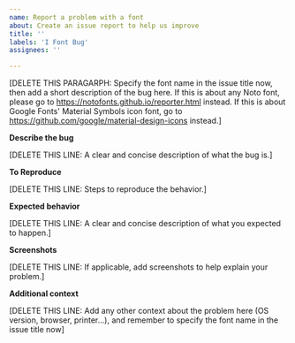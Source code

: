 ```yaml
---
name: Report a problem with a font
about: Create an issue report to help us improve
title: ''
labels: 'I Font Bug'
assignees: ''

---
```


[DELETE THIS PARAGARPH: Specify the font name in the issue title now, then add a short description of the bug here.
If this is about any Noto font, please go to https://notofonts.github.io/reporter.html instead.
If this is about Google Fonts' Material Symbols icon font, go to https://github.com/google/material-design-icons instead.]

**Describe the bug**

[DELETE THIS LINE: A clear and concise description of what the bug is.]

**To Reproduce**

[DELETE THIS LINE: Steps to reproduce the behavior.]

**Expected behavior**

[DELETE THIS LINE: A clear and concise description of what you expected to happen.]

**Screenshots**

[DELETE THIS LINE: If applicable, add screenshots to help explain your problem.]

**Additional context**

[DELETE THIS LINE: Add any other context about the problem here (OS version, browser, printer…), and remember to specify the font name in the issue title now]
